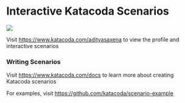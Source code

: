 # Interactive Katacoda Scenarios

[![](http://shields.katacoda.com/katacoda/adityasaxena/count.svg)](https://www.katacoda.com/adityasaxena "Get your profile on Katacoda.com")

Visit https://www.katacoda.com/adityasaxena to view the profile and interactive scenarios

### Writing Scenarios
Visit https://www.katacoda.com/docs to learn more about creating Katacoda scenarios

For examples, visit https://github.com/katacoda/scenario-example
